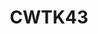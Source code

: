 ---
title: CWTK43
description: 12/23-24
weight: 1

# list pages require at least one image to be displayed.
---